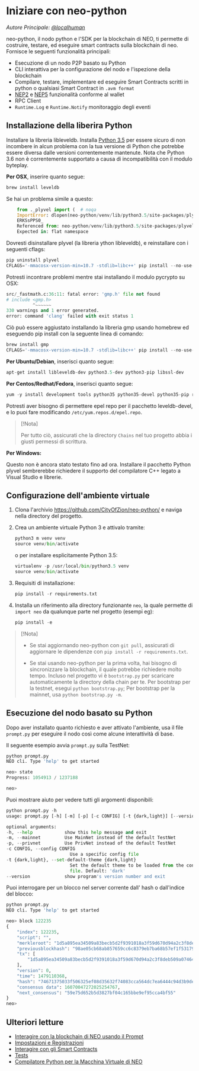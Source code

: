 # Iniziare con neo-python

*Autore Principale: [@localhuman](https://github.com/localhuman)*

neo-python, il nodo python e l'SDK per la blockchain di NEO, ti permette di costruire, testare, ed eseguire smart contracts sulla blockchain di neo. Fornisce le seguenti funzionalità principali:

- Esecuzione di un nodo P2P basato su Python
- CLI interattiva per la configurazione del nodo e l'ispezione della blockchain
- Compilare, testare, implementare ed eseguire Smart Contracts scritti in python o qualsiasi Smart Contract in `.avm format`
- [NEP2](https://github.com/neo-project/proposals/blob/master/nep-2.mediawiki) e [NEP5](https://github.com/neo-project/proposals/blob/master/nep-5.mediawiki) funzionalità conforme al wallet
- RPC Client
- `Runtime.Log` e `Runtime.Notify` monitoraggio degli eventi

## Installazione della liberira Python

Installare la libreria libleveldb. Installa [Python 3.5](https://www.python.org/downloads/release/python-354/) per essere sicuro di non incombere in alcun problema con la tua versione di Python che potrebbe essere diversa dalle versioni correntemente mantenute. Nota che Python 3.6 non è correntemente supportato a causa di incompatibilità con il modulo byteplay.

**Per OSX**, inserire quanto segue:

```python
brew install leveldb
```

Se hai un problema simile a questo:

```python
    from ._plyvel import (  # noqa
    ImportError: dlopen(neo-python/venv/lib/python3.5/site-packages/plyvel/_plyvel.cpython-35m-darwin.so, 2): Symbol not found: __ZN7leveldb2DB4OpenERKNS_7Options
    ERKSsPPS0_
    Referenced from: neo-python/venv/lib/python3.5/site-packages/plyvel/_plyvel.cpython-35m-darwin.so
    Expected in: flat namespace
```

Dovresti disinstallare plyvel (la libreria ython libleveldb), e reinstallare con i seguenti cflags:

```python
pip uninstall plyvel
CFLAGS='-mmacosx-version-min=10.7 -stdlib=libc++' pip install --no-use-wheel plyvel --no-cache-dir --global-option=build_ext --global-option="-I/usr/local/Cellar/leveldb/1.20_2/include/" --global-option="-L/usr/local/lib"
```

Potresti incontrare problemi mentre stai installando il modulo pycrypto su OSX:

```python
src/_fastmath.c:36:11: fatal error: 'gmp.h' file not found
# include <gmp.h>
          ^~~~~~~
330 warnings and 1 error generated.
error: command 'clang' failed with exit status 1
```

Ciò può essere aggiustato installando la libreria gmp usando homebrew ed eseguendo pip install con la seguente linea di comando:

```python
brew install gmp
CFLAGS='-mmacosx-version-min=10.7 -stdlib=libc++' pip install --no-use-wheel pycrypto --no-cache-dir --global-option=build_ext --global-option="-I/usr/local/Cellar/gmp/6.1.2/include/" --global-option="-L/usr/local/lib"
```

**Per Ubuntu/Debian**, inserisci quanto segue:

```python
apt-get install libleveldb-dev python3.5-dev python3-pip libssl-dev
```

**Per Centos/Redhat/Fedora**, inserisci quanto segue:

```python
yum -y install development tools python35 python35-devel python35-pip readline-devel leveldb-devel libffi-devel
```

Potresti aver bisogno di permettere epel repo per il pacchetto leveldb-devel, e lo puoi fare modificando `/etc/yum.repos.d/epel.repo`.

> [!Nota]
>
> Per tutto ciò, assicurati che la directory `Chains` nel tuo progetto abbia i giusti permessi di scrittura. 

**Per Windows:**

Questo non è ancora stato testato fino ad ora. Installare il pacchetto Python plyvel sembrerebbe richiedere il supporto del compilatore C++ legato a Visual Studio e librerie.

## Configurazione dell'ambiente virtuale

1. Clona l'archivio <https://github.com/CityOfZion/neo-python/> e naviga nella directory del progetto. 

2. Crea un ambiente virtuale Python 3 e attivalo tramite:

   ```python
   python3 m venv venv
   source venv/bin/activate
   ```

   o per installare esplicitamente Python 3.5:

   ```python
   virtualenv -p /usr/local/bin/python3.5 venv
   source venv/bin/activate
   ```

3. Requisiti di installazione:

   ```python
   pip install -r requirements.txt
   ```

4. Installa un riferimento alla directory funzionante `neo`, la quale permette di `import neo` da qualunque parte nel progetto (esempi eg):

   ```python
   pip install -e
   ```

> [!Nota]
>
> - Se stai aggiornando neo-python con `git pull`, assicurati di aggiornare le dipendenze con `pip install -r requirements.txt`.
>
>
> - Se stai usando neo-python per la prima volta, hai bisogno di sincronizzare la blockchain, il quale potrebbe richiedere molto tempo. Incluso nel progetto vi è `bootstrap.py` per scaricare automaticamente la directory della chain per te. Per bootstrap per la testnet, esegui `python bootstrap.py`; Per bootstrap per la mainnet, usa `python bootstrap.py -m`.

## Esecuzione del nodo basato su Python

Dopo aver installato quanto richiesto e aver attivato l'ambiente, usa il file `prompt.py` per eseguire il nodo così come alcune interattività di base.

Il seguente esempio avvia `prompt.py` sulla TestNet:

```python
python prompt.py
NEO cli. Type 'help' to get started

neo> state
Progress: 1054913 / 1237188

neo>
```

Puoi mostrare aiuto per vedere tutti gli argomenti disponibili:

```python
python prompt.py -h
usage: prompt.py [-h] [-m] [-p] [-c CONFIG] [-t {dark,light}] [--version]

optional arguments:
-h, --help            show this help message and exit
-m, --mainnet         Use MainNet instead of the default TestNet
-p, --privnet         Use PrivNet instead of the default TestNet
-c CONFIG, --config CONFIG
                        Use a specific config file
-t {dark,light}, --set-default-theme {dark,light}
                        Set the default theme to be loaded from the config
                        file. Default: 'dark'
--version             show program's version number and exit
```

Puoi interrogare per un blocco nel server corrente dall' hash o dall'indice del blocco:

```python
python prompt.py
NEO cli. Type 'help' to get started

neo> block 122235
{
    "index": 122235,
    "script": "",
    "merkleroot": "1d5a895ea34509a83becb5d2f9391018a3f59d670d94a2c3f8deb509a07464bd",
    "previousblockhash": "98ae05cb68ab857659cc6c8379eb7ba68b57ef1f5317904c295341d82d0a1713",
    "tx": [
        "1d5a895ea34509a83becb5d2f9391018a3f59d670d94a2c3f8deb509a07464bd"
    ],
    "version": 0,
    "time": 1479110368,
    "hash": "74671375033f506325ef08d35632f74083cca564dc7ea6444c94d3b9dec3f61b",
    "consensus data": 16070047272025254767,
    "next_consensus": "59e75d652b5d3827bf04c165bbe9ef95cca4bf55"
}
neo>
```

## Ulteriori letture

- [Interagire con la blockchain di NEO usando il Prompt](python\prompt.md)
- [Impostazioni e Registrazioni](python\logging.md)
- [Interagire con gli Smart Contracts](python\smartcont.md)
- [Tests](python\tests.md)
- [Compilatore Python per la Macchina Virtuale di NEO](python\compiler.md)


